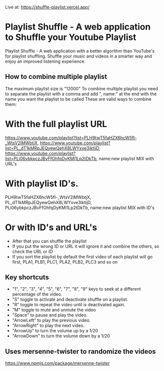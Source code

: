 Live at: https://shuffle-playlist.vercel.app/
# Playlist Shuffle - A web application to Shuffle your Youtube Playlist



Playlist Shuffle - A web application with a better algorithm than YouTube's for playlist shuffling. Shuffle your music and videos in a smarter way and enjoy an improved listening experience.

## How to combine multiple playlist
The maximum playlist size is "12000"
To combine multiple playlist you need to separate the playlist with a comma and add ", name:" at the end with the name you want the playlist to be called
These are valid ways to combine them:
# With the full playlist URL
https://www.youtube.com/playlist?list=PLH9twT5faHZX6hcW5fl-_WtsV2lMWbtjX, https://www.youtube.com/playlist?list=PL_dT1kMRpJEQyewQehX8LWYxve3iktijD, https://www.youtube.com/playlist?list=PLi06ybkpczJBvFfOhfqDyKMl1Lp2tDkTb, name:new playlist MIX with URL's
# With playlist ID's.
PLH9twT5faHZX6hcW5fl-_WtsV2lMWbtjX, PL_dT1kMRpJEQyewQehX8LWYxve3iktijD, PLi06ybkpczJBvFfOhfqDyKMl1Lp2tDkTb, name:new playlist MIX with ID's

# Or with ID's and URL's
- After that you can shuffle the playlist 
- If you put the wrong ID or URL it will ignore it and combine the others, so check the URL or ID
- If you sort the playlist by default the first video of each playlist will go first, PLA1, PLB1, PLC1, PLA2, PLB2, PLC3 and so on 
## Key shortcuts
- "1", "2", "3", "4", "5", "6", "7", "8", "9" keys to seek at a different percentage of the video.
- "S" toggle to activate and deactivate shuffle on a playlist.
- "R" toggle to repeat the video until is deactivated again.
- "M" toggle to mute and unmute the video
- "Space" to pause and play the video.
- "ArrowLeft" to play the previous video.
- "ArrowRight" to play the next video.
- "ArrowUp" to turn the volume up by a 1/20
- "ArrowDown" to turn the volume down by a 1/20

## Uses mersenne-twister to randomize the videos
https://www.npmjs.com/package/mersenne-twister
